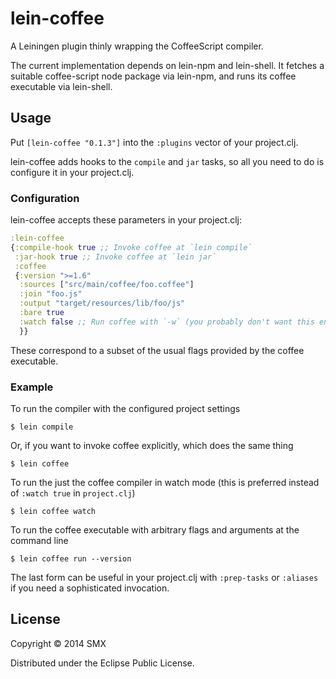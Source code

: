 # lein-coffee

A Leiningen plugin thinly wrapping the CoffeeScript compiler.

The current implementation depends on lein-npm and lein-shell. It fetches a suitable coffee-script node package via lein-npm, and runs its coffee executable via lein-shell.

## Usage

Put `[lein-coffee "0.1.3"]` into the `:plugins` vector of your project.clj.

lein-coffee adds hooks to the `compile` and `jar` tasks, so all you need to do is configure it in your project.clj.

### Configuration

lein-coffee accepts these parameters in your project.clj:

```clj
:lein-coffee
{:compile-hook true ;; Invoke coffee at `lein compile`
 :jar-hook true ;; Invoke coffee at `lein jar`
 :coffee
 {:version ">=1.6"
  :sources ["src/main/coffee/foo.coffee"]
  :join "foo.js"
  :output "target/resources/lib/foo/js"
  :bare true
  :watch false ;; Run coffee with `-w` (you probably don't want this enabled here)
  }}
```

These correspond to a subset of the usual flags provided by the coffee executable.

### Example

To run the compiler with the configured project settings

    $ lein compile

Or, if you want to invoke coffee explicitly, which does the same thing

    $ lein coffee

To run the just the coffee compiler in watch mode (this is preferred instead of `:watch true` in `project.clj`)

    $ lein coffee watch

To run the coffee executable with arbitrary flags and arguments at the command line

    $ lein coffee run --version

The last form can be useful in your project.clj with `:prep-tasks` or `:aliases` if you need a sophisticated invocation.

## License

Copyright © 2014 SMX

Distributed under the Eclipse Public License.

